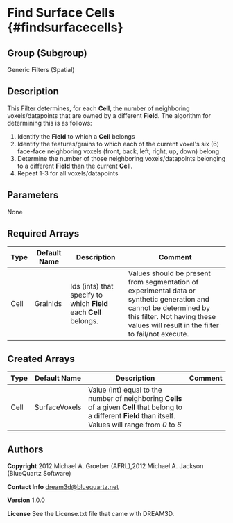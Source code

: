 Find Surface Cells {#findsurfacecells}
=============
## Group (Subgroup) ##
Generic Filters (Spatial)

## Description ##
This Filter determines, for each **Cell**, the number of neighboring voxels/datapoints that are owned by a different **Field**.  The algorithm for determining this is as follows: 

1) Identify the **Field** to which a **Cell** belongs
2) Identify the features/grains to which each of the current voxel's six (6) face-face neighboring voxels (front, back, left, right, up, down) belong
3) Determine the number of those neighboring voxels/datapoints belonging to a different **Field** than the current **Cell**. 
4) Repeat 1-3 for all voxels/datapoints

## Parameters ##
None


## Required Arrays ##

| Type | Default Name | Description | Comment |
|------|--------------|-------------|---------|
| Cell | GrainIds | Ids (ints) that specify to which **Field** each **Cell** belongs. | Values should be present from segmentation of experimental data or synthetic generation and cannot be determined by this filter. Not having these values will result in the filter to fail/not execute. |

## Created Arrays ##

| Type | Default Name | Description | Comment |
|------|--------------|-------------|---------|
| Cell | SurfaceVoxels | Value (int) equal to the number of neighboring **Cells** of a given **Cell** that belong to a different **Field** than itself. Values will range from *0* to *6* |  |

## Authors ##

**Copyright** 2012 Michael A. Groeber (AFRL),2012 Michael A. Jackson (BlueQuartz Software)

**Contact Info** dream3d@bluequartz.net

**Version** 1.0.0

**License**  See the License.txt file that came with DREAM3D.



